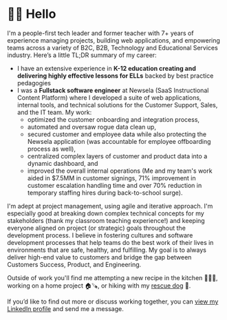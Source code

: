 # 👋🏻 Hello

I'm a people-first tech leader and former teacher with 7+ years of experience managing projects, building web applications, and empowering teams across a variety of B2C, B2B, Technology and Educational Services industry. Here’s a little TL;DR summary of my career:
- I have an extensive experience in **K-12 education creating and delivering highly effective lessons for ELLs** backed by best practice pedagogies
- I was a **Fullstack software engineer** at Newsela (SaaS Instructional Content Platform) where I developed a suite of web applications, internal tools, and technical solutions for the Customer Support, Sales, and the IT team. My work:
  -  optimized the customer onboarding and integration process,
  -  automated and oversaw rogue data clean up,
  -  secured customer and employee data while also protecting the Newsela application (was accountable for employee offboarding process as well),
  -  centralized complex layers of customer and product data into a dynamic dashboard, and
  -  improved the overall internal operations (Me and my team's work aided in $7.5MM in customer signings, 71% improvement in customer escalation handling time and over 70% reduction in temporary staffing hires during back-to-school surge).

I'm adept at project management, using agile and iterative approach. I'm especially good at breaking down complex technical concepts for my stakeholders (thank my classroom teaching experience!) and keeping everyone aligned on project (or strategic) goals throughout the development process. I believe in fostering cultures and software development processes that help teams do the best work of their lives in environments that are safe, healthy, and fulfilling. My goal is to always deliver high-end value to customers and bridge the gap between Customers Success, Product, and Engineering.

Outside of work you'll find me attempting a new recipe in the kitchen 👩🏻‍🍳, working on a home project  🏠🪚, or hiking with my <a href="https://www.instagram.com/coopersadventuresnyc/">rescue dog</a> 🦮. 

If you’d like to find out more or discuss working together, you can <a href="https://www.linkedin.com/in/annahjkim/">view my LinkedIn profile<a/> and send me a message.
